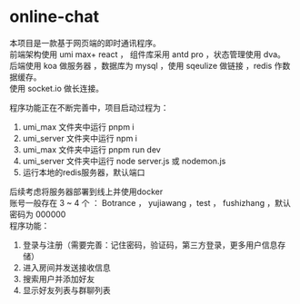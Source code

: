 # online-chat
本项目是一款基于网页端的即时通讯程序。  
前端架构使用 umi max+ react ， 组件库采用 antd pro ，状态管理使用 dva。  
后端使用 koa 做服务器 ，数据库为 mysql ，使用 sqeulize 做链接 ，redis 作数据缓存。  
使用 socket.io 做长连接。

程序功能正在不断完善中，项目启动过程为：  
1. umi_max 文件夹中运行 pnpm i
2. umi_server 文件夹中运行 npm i
3. umi_max 文件夹中运行 pnpm run dev
4. umi_server 文件夹中运行 node server.js 或 nodemon.js
5. 运行本地的redis服务器，默认端口

后续考虑将服务器部署到线上并使用docker  
账号一般存在 3 ~ 4 个 ： Botrance ， yujiawang ，test ， fushizhang ，默认密码为 000000  
程序功能：  
1. 登录与注册（需要完善：记住密码，验证码，第三方登录，更多用户信息存储）
2. 进入房间并发送接收信息
3. 搜索用户并添加好友
4. 显示好友列表与群聊列表
